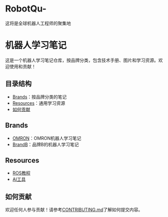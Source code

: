 # RobotQu-
这将是全球机器人工程师的聚集地
# 机器人学习笔记

这是一个机器人学习笔记仓库，按品牌分类，包含技术手册、图片和学习资源。欢迎使用和贡献！

## 目录结构
- [Brands](#robotbrands)：按品牌分类的笔记
- [Resources](#resources)：通用学习资源
- [如何贡献](#contributing)

## Brands
- [OMRON](robotbrands/omron)：OMRON机器人学习笔记
- [BrandB](Brands/BrandB)：品牌B的机器人学习笔记

## Resources
- [ROS教程](Resources/ROS-Tutorials)
- [AI工具](Resources/AI-Tools)

## 如何贡献
欢迎任何人参与贡献！请参考[CONTRIBUTING.md](CONTRIBUTING.md)了解如何提交内容。
